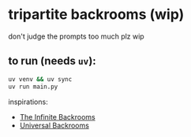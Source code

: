 # tripartite backrooms (wip)

don't judge the prompts too much plz wip

## to run (needs `uv`):

```bash
uv venv && uv sync
uv run main.py
```

inspirations:
* [The Infinite Backrooms](https://www.infinitebackrooms.com/)
* [Universal Backrooms](https://github.com/scottviteri/UniversalBackrooms/)
